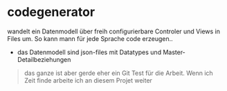 # codegenerator
wandelt ein Datenmodell über freih configurierbare Controler und Views in Files um. So kann mann für jede Sprache code erzeugen..
* das Datenmodell sind json-files mit Datatypes und Master-Detailbeziehungen
> das ganze ist aber gerde eher ein Git Test für die Arbeit. Wenn ich Zeit finde arbeite ich an diesem Projet weiter